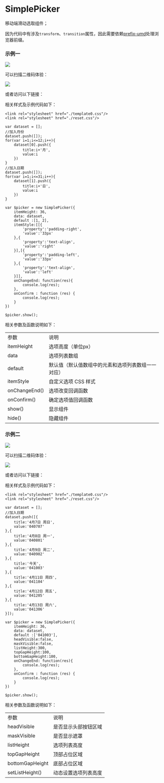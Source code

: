 # SimplePicker

移动端滑动选取组件；

因为代码中有涉及`transform`、`transition`属性，因此需要依赖[prefix-umd](https://github.com/newbieYoung/prefix-umd)处理浏览器前缀。

### 示例一

<img src="https://github.com/newbieYoung/Simple-Picker/blob/master/img/demo0.jpg"/>

可以扫描二维码体验：

<img src="https://github.com/newbieYoung/Simple-Picker/blob/master/img/demo0-code.png"/>

或者访问以下链接：

相关样式及示例代码如下：

```
<link rel="stylesheet" href="./template0.css"/>
<link rel="stylesheet" href="./reset.css"/>
```

```
var dataset = [];
//加入月份
dataset.push([]);
for(var i=1;i<=12;i++){
    dataset[0].push({
        title:i+'月',
        value:i
    })
}
//加入日期
dataset.push([]);
for(var i=1;i<=31;i++){
    dataset[1].push({
        title:i+'日',
        value:i
    })
}

var $picker = new SimplePicker({
    itemHeight: 36,
    data: dataset,
    default :[1, 2],
    itemStyle:[[{
        'property':'padding-right',
        'value':'33px'
    },{
        'property':'text-align',
        'value':'right'
    }],[{
        'property':'padding-left',
        'value':'33px'
    },{
        'property':'text-align',
        'value':'left'
    }]],
    onChangeEnd: function(res){
        console.log(res);
    },
    onConfirm : function (res) {
        console.log(res);
    }
})

$picker.show();
```

相关参数及函数说明如下：

<table style="word-break: normal;">
	<tr>
		<td>参数</td>
		<td>说明</td>
	</tr>
	<tr>
		<td>itemHeight</td>
		<td>选项高度（单位px）</td>
	</tr>
	<tr>
		<td>data</td>
		<td>选项列表数组</td>
	</tr>
	<tr>
		<td>default</td>
		<td>默认值（默认值数组中的元素和选项列表数组一一对应）</td>
	</tr>
	<tr>
        <td>itemStyle</td>
        <td>自定义选项 CSS 样式</td>
    </tr>
	<tr>
		<td>onChangeEnd()</td>
		<td>选项改变回调函数</td>
	</tr>
	<tr>
		<td>onConfirm()</td>
		<td>确定选项值回调函数</td>
	</tr>
	<tr>
        <td>show()</td>
        <td>显示组件</td>
    </tr>
    <tr>
        <td>hide()</td>
        <td>隐藏组件</td>
    </tr>
</table>

### 示例二

<img src="https://github.com/newbieYoung/Simple-Picker/blob/master/img/demo1.jpg"/>

可以扫描二维码体验：

<img src="https://github.com/newbieYoung/Simple-Picker/blob/master/img/demo1-code.png"/>

或者访问以下链接：

相关样式及示例代码如下：

```
<link rel="stylesheet" href="./template0.css"/>
<link rel="stylesheet" href="./reset.css"/>
```

```
var dataset = [];
//加入日期
dataset.push([{
    title:'4月7日 周日',
    value:'040707'
},{
    title:'4月8日 周一',
    value:'040801'
},{
    title:'4月9日 周二',
    value:'040902'
},{
    title:'今天',
    value:'041003'
},{
    title:'4月11日 周四',
    value:'041104'
},{
    title:'4月12日 周五',
    value:'041205'
},{
    title:'4月13日 周六',
    value:'041306'
}]);

var $picker = new SimplePicker({
    itemHeight: 36,
    data: dataset,
    default :['041003'],
    headVisible:false,
    maskVisible:false,
    listHeight:300,
    topGapHeight:100,
    bottomGapHeight:100,
    onChangeEnd: function(res){
        console.log(res);
    },
    onConfirm : function (res) {
        console.log(res);
    }
})

$picker.show();
```

相关参数及函数说明如下：

<table style="word-break: normal;">
	<tr>
		<td>参数</td>
		<td>说明</td>
	</tr>
	<tr>
		<td>headVisible</td>
		<td>是否显示头部按钮区域</td>
	</tr>
	<tr>
        <td>maskVisible</td>
        <td>是否显示遮罩</td>
    </tr>
    <tr>
        <td>listHeight</td>
        <td>选项列表高度</td>
    </tr>
    <tr>
        <td>topGapHeight</td>
        <td>顶部占位区域</td>
    </tr>
    <tr>
        <td>bottomGapHeight</td>
        <td>底部占位区域</td>
    </tr>
    <tr>
        <td>setListHeight()</td>
        <td>动态设置选项列表高度</td>
    </tr>
</table>
